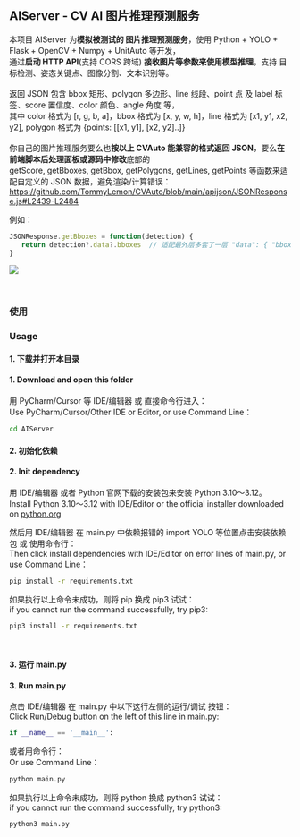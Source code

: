 ## AIServer - CV AI 图片推理预测服务
本项目 AIServer 为**模拟被测试的 图片推理预测服务**，使用 Python + YOLO + Flask + OpenCV + Numpy + UnitAuto 等开发，<br />
通过**启动 HTTP API**(支持 CORS 跨域) **接收图片等参数来使用模型推理**，支持 目标检测、姿态关键点、图像分割、文本识别等。<br />
<br />
返回 JSON 包含 bbox 矩形、polygon 多边形、line 线段、point 点 及 label 标签、score 置信度、color 颜色、angle 角度 等，<br />
其中 color 格式为 \[r, g, b, a]，bbox 格式为 \[x, y, w, h]，line 格式为 \[x1, y1, x2, y2], polygon 格式为 {points: \[\[x1, y1], \[x2, y2]..]} <br />
<br />
你自己的图片推理服务要么也**按以上 CVAuto 能兼容的格式返回 JSON**，要么**在前端脚本后处理面板或源码中修改**底部的 <br />
getScore, getBboxes, getBbox, getPolygons, getLines, getPoints 等函数来适配自定义的 JSON 数据，避免渲染/计算错误：
https://github.com/TommyLemon/CVAuto/blob/main/apijson/JSONResponse.js#L2439-L2484

例如：
```javascript
JSONResponse.getBboxes = function(detection) {
   return detection?.data?.bboxes  // 适配最外层多套了一层 "data": { "bboxes": \[...] }
}
```
![](https://github.com/user-attachments/assets/becceac6-d948-4da7-bd71-ef7dcc825e2b)

<br />

### 使用
### Usage

#### 1. 下载并打开本目录
#### 1. Download and open this folder

用 PyCharm/Cursor 等 IDE/编辑器 或 直接命令行进入：<br />
Use PyCharm/Cursor/Other IDE or Editor, or use Command Line：
```sh
cd AIServer
```


#### 2. 初始化依赖
#### 2. Init dependency

用 IDE/编辑器 或者 Python 官网下载的安装包来安装 Python 3.10～3.12。<br />
Install Python 3.10～3.12 with IDE/Editor or the official installer downloaded on [python.org](https://www.python.org/downloads)

然后用 IDE/编辑器 在 main.py 中依赖报错的 import YOLO 等位置点击安装依赖包 或 使用命令行：<br />
Then click install dependencies with IDE/Editor on error lines of main.py, or use Command Line：

```sh
pip install -r requirements.txt
```  
如果执行以上命令未成功，则将 pip 换成 pip3 试试：<br />
if you cannot run the command successfully, try pip3:
```sh
pip3 install -r requirements.txt
```

<br />

#### 3. 运行 main.py
#### 3. Run main.py

点击 IDE/编辑器 在 main.py 中以下这行左侧的运行/调试 按钮：<br />
Click Run/Debug button on the left of this line in main.py:
```python
if __name__ == '__main__':
```

或者用命令行：<br />
Or use Command Line：

```sh
python main.py
```
如果执行以上命令未成功，则将 python 换成 python3 试试：<br />
if you cannot run the command successfully, try python3:
```sh
python3 main.py
```

<br />
